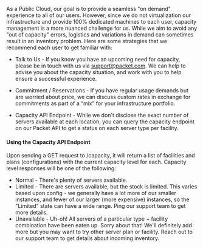<!--<meta>
{
    "title":"Packet Capacity",
    "description":"Learn more about Packet capacity",
    "tag":["API", "Inventory", "Capacity"]
}
</meta>-->


As a Public Cloud, our goal is to provide a seamless "on demand" experience to all of our users.  However, since we do not virtualization our infrastructure and provide 100% dedicated machines to each user, capacity management is a more nuanced challenge for us.  While we aim to avoid any "out of capacity" errors, logistics and variations in demand can sometimes result in an inventory problem. Here are some strategies that we recommend each user to get familiar with:

*  Talk to Us - If you know you have an upcoming need for capacity, please be in touch with us via support@packet.com. We can help to advise you about the capacity situation, and work with you to help ensure a successful experience.

* Commitment / Reservations - If you have regular usage demands but are worried about price, we can discuss custom rates in exchange for commitments as part of a “mix” for your infrastructure portfolio.

* Capacity API Endpoint - While we don't disclose the exact number of servers available at each location, you can query the capacity endpoint on our Packet API to get a status on each server type per facility.

#### Using the Capacity API Endpoint

Upon sending a GET request to /capacity, it will return a list of facilities and plans (configurations) with the current capacity level for each. Capacity level responses will be one of the following:

* Normal - There's plenty of servers available.
* Limited - There are  servers available, but the stock is limited.  This varies based upon config - we generally have a lot more of our smaller instances, and fewer of our larger (more expensive) instances, so the "Limited" state can have a wide range.  Ping our support team to get more details.
* Unavailable - Uh-oh! All servers of a particular type + facility combination have been eaten up. Sorry about that! We'll definitely add more but you may want to try other server plan or facility.  Reach out to our support team to get details about incoming inventory.